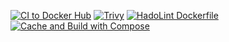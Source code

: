 [![CI to Docker Hub](https://github.com/bart3k1/cicd_workflow/actions/workflows/main.yml/badge.svg)](https://github.com/bart3k1/cicd_workflow/actions/workflows/main.yml)
[![Trivy](https://github.com/bart3k1/cicd_workflow/actions/workflows/trivy.yml/badge.svg)](https://github.com/bart3k1/cicd_workflow/actions/workflows/trivy.yml)
[![HadoLint Dockerfile](https://github.com/bart3k1/cicd_workflow/actions/workflows/hadolint.yml/badge.svg)](https://github.com/bart3k1/cicd_workflow/actions/workflows/hadolint.yml)
[![Cache and Build with Compose](https://github.com/bart3k1/cicd_workflow/actions/workflows/cache_build_compose.yml/badge.svg)](https://github.com/bart3k1/cicd_workflow/actions/workflows/cache_build_compose.yml)
